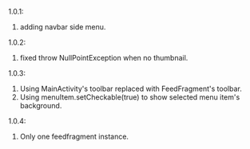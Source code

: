 1.0.1:
   1. adding navbar side menu.


1.0.2:
   1. fixed throw NullPointException when no thumbnail.

1.0.3:
   1. Using MainActivity's toolbar replaced with FeedFragment's toolbar.
   2. Using menuItem.setCheckable(true) to show selected menu item's background.

1.0.4:
   1. Only one feedfragment instance.